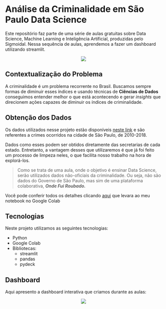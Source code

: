 # Análise da Criminalidade em São Paulo Data Science

Este repositório faz parte de uma série de aulas gratuitas sobre Data Science, Machine Learning e Inteligência Artificial, produzidas pelo Sigmoidal.
Nessa sequência de aulas, aprendemos a fazer um dashboard utilizando streamlit.

<center><img src="https://raw.githubusercontent.com/carlosfab/escola-data-science/master/img/saopaulo_skyline.png"></center>

## Contextualização do Problema

A criminalidade é um problema recorrente no Brasil. Buscamos sempre formas de diminuir esses índices e usando técnicas de **Ciências de Dados** conseguimos entender melhor o que está acontecendo e gerar *insights* que direcionem ações capazes de diminuir os índices de criminalidade.

## Obtenção dos Dados

Os dados utilizados nesse projeto estão disponíveis [neste link](https://www.kaggle.com/danlessa/geospatial-sao-paulo-crime-database) e são referentes a crimes ocorridos na cidade de São Paulo, de 2010-2018.

Dados como esses podem ser obtidos diretamente das secretarias de cada estado. Entretanto, a vantagem desses que utilizaremos é que já foi feito um processo de limpeza neles, o que facilita nosso trabalho na hora de explorá-los.

> Como se trata de uma aula, onde o objetivo é ensinar Data Science, serão utilizados dados não-oficiais da criminalidade. Ou seja, não são dados do Governo de São Paulo, mas sim de uma plataforma colaborativa, ***Onde Fui Roubado.***

Você pode conferir todos os detalhes clicando [aqui](https://colab.research.google.com/drive/1A-9nHQOBvlivhW8HvWVoxQqZy8CXJa-9?usp=sharing) que levara ao meu notebook no Google Colab

## Tecnologias

Neste projeto utilizamos as seguintes tecnologias:
* Python
* Google Colab
* Bibliotecas:
  * streamlit
  * pandas
  * pydeck
  
## Dashboard

Aqui apresento a dashboard interativa que criamos durante as aulas:

<center><img src="https://github.com/JonathanKBP/Analise-da-Criminalidade-em-Sao-Paulo-Data-Science/blob/main/.github/dashboard.png"></center>

  
